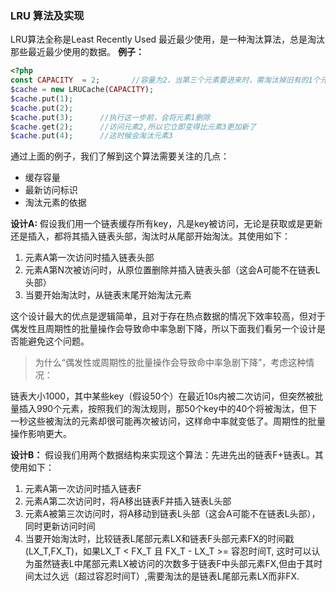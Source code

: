 ### LRU 算法及实现
LRU算法全称是Least Recently Used 最近最少使用，是一种淘汰算法，总是淘汰那些最近最少使用的数据。
**例子：**
```php
<?php 
const CAPACITY  = 2;       //容量为2，当第三个元素要进来时，需淘汰掉旧有的1个元素
$cache = new LRUCache(CAPACITY);
$cache.put(1);
$cache.put(2);
$cache.put(3);      //执行这一步前，会将元素1删除
$cache.get(2);      //访问元素2,所以它立即变得比元素3更加新了
$cache.put(4);      //这时候会淘汰元素3
```
通过上面的例子，我们了解到这个算法需要关注的几点：
- 缓存容量
- 最新访问标识
- 淘汰元素的依据

**设计A:**
假设我们用一个链表缓存所有key，凡是key被访问，无论是获取或是更新还是插入，都将其插入链表头部，淘汰时从尾部开始淘汰。其使用如下：
1. 元素A第一次访问时插入链表头部
2. 元素A第N次被访问时，从原位置删除并插入链表头部（这会A可能不在链表L头部）
3. 当要开始淘汰时，从链表末尾开始淘汰元素

这个设计最大的优点是逻辑简单，且对于存在热点数据的情况下效率较高，但对于偶发性且周期性的批量操作会导致命中率急剧下降，所以下面我们看另一个设计是否能避免这个问题。
> 为什么“偶发性或周期性的批量操作会导致命中率急剧下降”，考虑这种情况：
> 
链表大小1000，其中某些key（假设50个）在最近10s内被二次访问，但突然被批量插入990个元素，按照我们的淘汰规则，那50个key中的40个将被淘汰，但下一秒这些被淘汰的元素却很可能再次被访问，这样命中率就变低了。周期性的批量操作影响更大。


**设计B：**
假设我们用两个数据结构来实现这个算法：先进先出的链表F+链表L。其使用如下：
1. 元素A第一次访问时插入链表F
2. 元素A第二次访问时，将A移出链表F并插入链表L头部
3. 元素A被第三次访问时，将A移动到链表L头部（这会A可能不在链表L头部），同时更新访问时间
4. 当要开始淘汰时，比较链表L尾部元素LX和链表F头部元素FX的时间戳(LX_T,FX_T)，如果LX_T < FX_T 且 FX_T - LX_T >= 容忍时间T, 这时可以认为虽然链表L中尾部元素LX被访问的次数多于链表F中头部元素FX,但由于其时间太过久远（超过容忍时间T）,需要淘汰的是链表L尾部元素LX而非FX.




